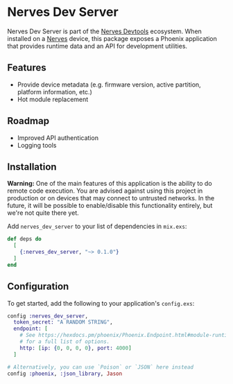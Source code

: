 # Nerves Dev Server

Nerves Dev Server is part of the [Nerves Devtools] ecosystem. When installed on a
[Nerves] device, this package exposes a Phoenix application that provides runtime
data and an API for development utilities.

## Features

* Provide device metadata (e.g. firmware version, active partition, platform information, etc.)
* Hot module replacement

## Roadmap

* Improved API authentication
* Logging tools

## Installation

**Warning:** One of the main features of this application is the ability to do
remote code execution. You are advised against using this project in production
or on devices that may connect to untrusted networks. In the future, it will be
possible to enable/disable this functionality entirely, but we're not quite
there yet.

Add `nerves_dev_server` to your list of dependencies in `mix.exs`:

```elixir
def deps do
  [
    {:nerves_dev_server, "~> 0.1.0"}
  ]
end
```

## Configuration

To get started, add the following to your application's `config.exs`:

```elixir
config :nerves_dev_server,
  token_secret: "A RANDOM STRING",
  endpoint: [
    # See https://hexdocs.pm/phoenix/Phoenix.Endpoint.html#module-runtime-configuration
    # for a full list of options.
    http: [ip: {0, 0, 0, 0}, port: 4000]
  ]

# Alternatively, you can use `Poison` or `JSON` here instead
config :phoenix, :json_library, Jason
```

[Nerves Devtools]: https://github.com/bjyoungblood/vscode-nerves-devtools
[Nerves]: https://nerves-project.org/
